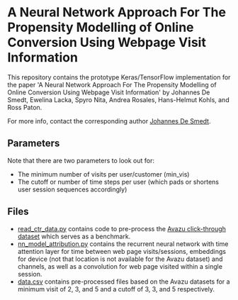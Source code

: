 # A Neural Network Approach For The Propensity  Modelling of Online Conversion Using Webpage Visit Information

This repository contains the prototype Keras/TensorFlow implementation for the paper 'A Neural Network Approach For The Propensity  Modelling of Online Conversion Using Webpage Visit Information' by Johannes De Smedt, Ewelina Lacka, Spyro Nita, Andrea Rosales, Hans-Helmut Kohls, and Ross Paton.

For more info, contact the corresponding author [Johannes De Smedt](mailto:jdesmed@ed.ac.uk).

## Parameters
Note that there are two parameters to look out for:
* The minimum number of visits per user/customer (min_vis)
* The cutoff or number of time steps per user (which pads or shortens user session sequences accordingly)

## Files
* [read_ctr_data.py](read_ctr_data.py) contains code to pre-process the [Avazu click-through dataset](https://www.kaggle.com/c/avazu-ctr-prediction/data) which serves as a benchmark.
* [nn_model_attribution.py](nn_model_attribution.py) contains the recurrent neural network with time attention layer for time between web page visits/sessions, embeddings for device (not that location is not available for the Avazu dataset) and channels, as well as a convolution for web page visited within a single session.
* [data.csv](data.csv) contains pre-processed files based on the Avazu datasets for a minimum visit of 2, 3, and 5 and a cutoff of 3, 3, and 5 respectively. 
